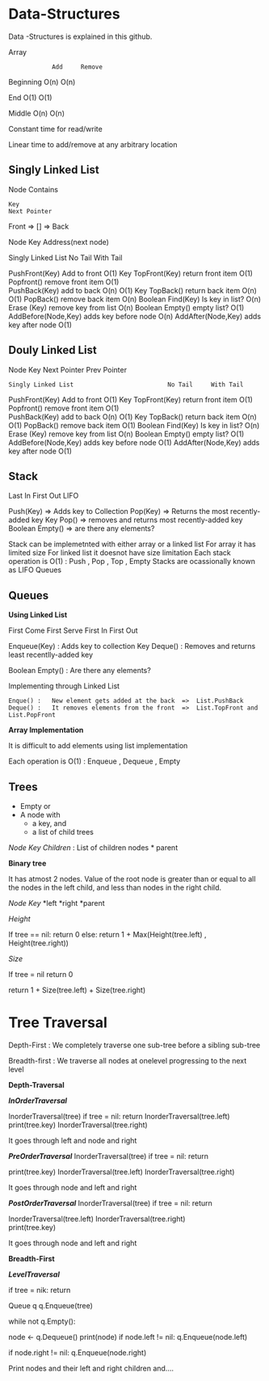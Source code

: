 # Data-Structures
Data -Structures is explained in this github. 

Array

                Add     Remove
Beginning       O(n)       O(n)

End             O(1)       O(1)

Middle          O(n)       O(n)

Constant time for read/write

Linear time to add/remove at any arbitrary location



## Singly Linked List

Node Contains

    Key
    Next Pointer

Front => [] => Back

Node
    Key
    Address(next node)

Singly Linked List                          No Tail     With Tail

PushFront(Key)      Add to front            O(1)
Key TopFront(Key)   return front item       O(1)
Popfront()          remove front item       O(1)   
PushBack(Key)       add to back             O(n)        O(1)
Key TopBack()       return back item        O(n)        O(1)
PopBack()           remove back item        O(n)
Boolean Find(Key)   Is key in list?         O(n)
Erase (Key)         remove key from list    O(n)
Boolean Empty()     empty list?             O(1)
AddBefore(Node,Key) adds key before node    O(n)
AddAfter(Node,Key)  adds key after node     O(1)


## Douly Linked List

Node
    Key
    Next Pointer
    Prev Pointer

    Singly Linked List                          No Tail     With Tail

PushFront(Key)      Add to front            O(1)
Key TopFront(Key)   return front item       O(1)
Popfront()          remove front item       O(1)   
PushBack(Key)       add to back             O(n)        O(1)
Key TopBack()       return back item        O(n)        O(1)
PopBack()           remove back item        O(1)
Boolean Find(Key)   Is key in list?         O(n)
Erase (Key)         remove key from list    O(n)
Boolean Empty()     empty list?             O(1)
AddBefore(Node,Key) adds key before node    O(1)
AddAfter(Node,Key)  adds key after node     O(1)

## Stack

Last In First Out  LIFO

Push(Key)   =>  Adds key to Collection
Pop(Key)    =>  Returns the most recently-added key
Key Pop()   => removes and returns most recently-added key
Boolean Empty() => are there any elements?

Stack can be implemetnted with either array or a linked list
For array it has limited size
For linked list it doesnot have size limitation
Each stack operation is O(1) : Push , Pop , Top , Empty
Stacks are ocassionally known as LIFO Queues

## Queues

**Using Linked List**

First Come First Serve
First In First Out

Enqueue(Key)    :   Adds key to collection
Key Deque()     :   Removes and returns least recentlly-added key

Boolean Empty() :   Are there any elements?

Implementing through Linked List

    Enque() :   New element gets added at the back  =>  List.PushBack
    Deque() :   It removes elements from the front  =>  List.TopFront and List.PopFront

**Array Implementation**

It is difficult to add elements using list implementation

Each operation is O(1)  :   Enqueue , Dequeue , Empty


## Trees

* Empty or
* A node with 
    * a key, and
    * a list of child trees

*Node*
    *Key*
    *Children* : List of children nodes
    * parent

**Binary tree**

It has atmost 2 nodes. Value of the root node is greater than or equal to all the nodes in the left child, and less than nodes in the right child.

*Node*
    *Key*
    *left
    *right
    *parent


*Height*

If tree == nil:
    return 0
else:
    return 1 + Max(Height(tree.left) , Height(tree.right))


*Size*

If tree = nil
    return 0

return 1 + Size(tree.left) + Size(tree.right)



# Tree Traversal # 

Depth-First : We completely traverse one sub-tree before a sibling sub-tree

Breadth-first : We traverse all nodes at onelevel progressing to the next level

**Depth-Traversal**

***InOrderTraversal***

InorderTraversal(tree)
if tree = nil:
    return
InorderTraversal(tree.left)
print(tree.key)
InorderTraversal(tree.right)  

It goes through left and node and right 


***PreOrderTraversal***
InorderTraversal(tree)
if tree = nil:
    return

print(tree.key)
InorderTraversal(tree.left)
InorderTraversal(tree.right)  

It goes through node and left and right 

***PostOrderTraversal***
InorderTraversal(tree)
if tree = nil:
    return

InorderTraversal(tree.left)
InorderTraversal(tree.right)  
print(tree.key)

It goes through node and left and right 



**Breadth-First**

***LevelTraversal***

if tree = nik:
    return

Queue q
q.Enqueue(tree)


while not q.Empty():

node <- q.Dequeue()
print(node)
if node.left != nil:
q.Enqueue(node.left)

if node.right != nil:
q.Enqueue(node.right)

Print nodes and their left and right children and....






